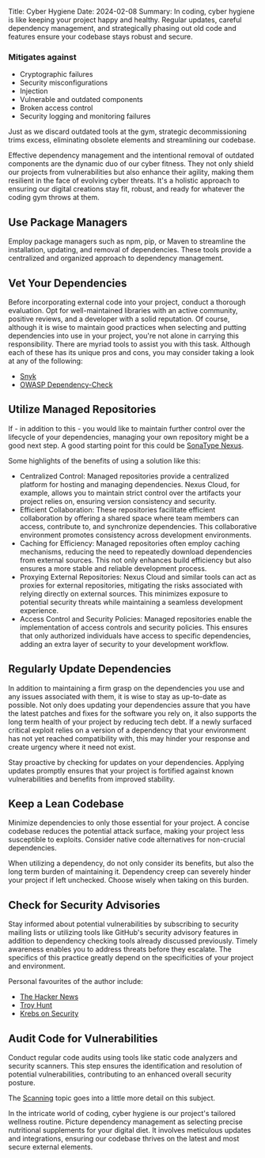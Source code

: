 Title: Cyber Hygiene
Date: 2024-02-08
Summary: In coding, cyber hygiene is like keeping your project happy and healthy. Regular updates, careful dependency management, and strategically phasing out old code and features ensure your codebase stays robust and secure. 

### Mitigates against
- Cryptographic failures
- Security misconfigurations 
- Injection 
- Vulnerable and outdated components 
- Broken access control 
- Security logging and monitoring failures

Just as we discard outdated tools at the gym, strategic decommissioning trims excess, eliminating obsolete elements and streamlining our codebase.

Effective dependency management and the intentional removal of outdated components are the dynamic duo of our cyber fitness. They not only shield our projects from vulnerabilities but also enhance their agility, making them resilient in the face of evolving cyber threats. It's a holistic approach to ensuring our digital creations stay fit, robust, and ready for whatever the coding gym throws at them.

## Use Package Managers
Employ package managers such as npm, pip, or Maven to streamline the installation, updating, and removal of dependencies. These tools provide a centralized and organized approach to dependency management.

## Vet Your Dependencies
Before incorporating external code into your project, conduct a thorough evaluation. Opt for well-maintained libraries with an active community, positive reviews, and a developer with a solid reputation. Of course, although it is wise to maintain good practices when selecting and putting dependencies into use in your project, you're not alone in carrying this responsibility. There are myriad tools to assist you with this task. Although each of these has its unique pros and cons, you may consider taking a look at any of the following:

- [Snyk](https://snyk.io/)
- [OWASP Dependency-Check](https://owasp.org/www-project-dependency-check/)

## Utilize Managed Repositories
If - in addition to this - you would like to maintain further control over the lifecycle of your dependencies, managing your own repository might be a good next step. A good starting point for this could be [SonaType Nexus](https://www.sonatype.com/products/sonatype-nexus-repository).

Some highlights of the benefits of using a solution like this:

- Centralized Control: Managed repositories provide a centralized platform for hosting and managing dependencies. Nexus Cloud, for example, allows you to maintain strict control over the artifacts your project relies on, ensuring version consistency and security.
- Efficient Collaboration: These repositories facilitate efficient collaboration by offering a shared space where team members can access, contribute to, and synchronize dependencies. This collaborative environment promotes consistency across development environments.
- Caching for Efficiency: Managed repositories often employ caching mechanisms, reducing the need to repeatedly download dependencies from external sources. This not only enhances build efficiency but also ensures a more stable and reliable development process.
- Proxying External Repositories: Nexus Cloud and similar tools can act as proxies for external repositories, mitigating the risks associated with relying directly on external sources. This minimizes exposure to potential security threats while maintaining a seamless development experience.
- Access Control and Security Policies: Managed repositories enable the implementation of access controls and security policies. This ensures that only authorized individuals have access to specific dependencies, adding an extra layer of security to your development workflow.

## Regularly Update Dependencies
In addition to maintaining a firm grasp on the dependencies you use and any issues associated with them, it is wise to stay as up-to-date as possible. Not only does updating your dependencies assure that you have the latest patches and fixes for the software you rely on, it also supports the long term health of your project by reducing tech debt. If a newly surfaced critical exploit relies on a version of a dependency that your environment has not yet reached compatibility with, this may hinder your response and create urgency where it need not exist.

Stay proactive by checking for updates on your dependencies. Applying updates promptly ensures that your project is fortified against known vulnerabilities and benefits from improved stability.

## Keep a Lean Codebase
Minimize dependencies to only those essential for your project. A concise codebase reduces the potential attack surface, making your project less susceptible to exploits. Consider native code alternatives for non-crucial dependencies.

When utilizing a dependency, do not only consider its benefits, but also the long term burden of maintaining it. Dependency creep can severely hinder your project if left unchecked. Choose wisely when taking on this burden.

## Check for Security Advisories
Stay informed about potential vulnerabilities by subscribing to security mailing lists or utilizing tools like GitHub's security advisory features in addition to dependency checking tools already discussed previously. Timely awareness enables you to address threats before they escalate. The specifics of this practice greatly depend on the specificities of your project and environment.

Personal favourites of the author include:

- [The Hacker News](https://thehackernews.com/)
- [Troy Hunt](https://www.troyhunt.com/)
- [Krebs on Security](https://krebsonsecurity.com/)

## Audit Code for Vulnerabilities
Conduct regular code audits using tools like static code analyzers and security scanners. This step ensures the identification and resolution of potential vulnerabilities, contributing to an enhanced overall security posture.

The [Scanning]({filename}/scanning.md) topic goes into a little more detail on this subject.

In the intricate world of coding, cyber hygiene is our project's tailored wellness routine. Picture dependency management as selecting precise nutritional supplements for your digital diet. It involves meticulous updates and integrations, ensuring our codebase thrives on the latest and most secure external elements.